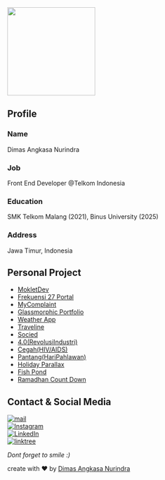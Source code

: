 <img src="https://avatars0.githubusercontent.com/u/41984181?s=400&u=7a60dbe01be2b8d6d518410ec0197fac58e7ec5a&v=4" width="200" height="200">

## Profile

### Name

Dimas Angkasa Nurindra

### Job

Front End Developer @Telkom Indonesia

### Education

SMK Telkom Malang (2021), Binus University (2025)

### Address

Jawa Timur, Indonesia 

## Personal Project

- [MokletDev](https://mokletdev.vercel.app/)
- [Frekuensi 27 Portal](https://angkasa27.github.io/react-frekuensi27/)
- [MyComplaint](https://angkasa27.github.io/react-tailwind-mycomplaint/)
- [Glassmorphic Portfolio](https://angkasa27.github.io/react-tailwind-glassmorphic/)
- [Weather App](https://weather-app-angkasa27.netlify.app/)
- [Traveline](https://traveline.web.app/)
- [Socied](https://socied.web.app/)
- [4.0(RevolusiIndustri)](https://angkasa27.github.io/Web-Revolusi-Industri/)
- [Cegah(HIV/AIDS)](https://angkasa27.github.io/Web-Cegah-HIV-Aids/index.html)
- [Pantang(HariPahlawan)](https://angkasa27.github.io/Web-Pantang-Hari-Pahlawan/)
- [Holiday Parallax](https://angkasa27.github.io/web-Holiday-parallax/)
- [Fish Pond](https://angkasa27.github.io/web-Fish-pond/)
- [Ramadhan Count Down](https://mokletdev.github.io/ramadhan-countdown/)

## Contact & Social Media
 <a href="mailto:mas.angkasa27@gmail.com" target="_blank"><img alt="mail" src="https://img.shields.io/badge/-gmail:%20mas.angkasa27@gmail.com-ea4335?&style=for-the-badge&logo=gmail&logoColor=white" /></a><br>
<a href="https://instagram.com/mas.angkasa27" target="_blank"><img alt="Instagram" src="https://img.shields.io/badge/-Instagram:%20@mas.angkasa27-E4406F?&style=for-the-badge&logo=Instagram&logoColor=white" /></a><br>
 <a href="https://www.linkedin.com/in/dimasangkasa/" target="_blank"><img alt="LinkedIn" src="https://img.shields.io/badge/-LinkedIn:%20Dimas%20Angkasa%20Nurindra-0A66C2?&style=for-the-badge&logo=linkedin&logoColor=white" /></a> <br>
 <a href="https://linktr.ee/angkasa27" target="_blank"><img alt="linktree" src="https://img.shields.io/badge/-Linktree:%20angkasa27-39e09b?&style=for-the-badge&logo=linktree&logoColor=white" /></a>

_Dont forget to smile :)_

create with :heart: by [Dimas Angkasa Nurindra](https://github.com/angkasa27)
